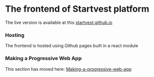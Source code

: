 # The frontend of Startvest platform
The live version is available at this [startvest.github.io](https://startvest.github.io/frontend/#/)

### Hosting

The frontend is hosted using Github pages built in a react module
### Making a Progressive Web App

This section has moved here: [Making-a-progressive-web-app](https://facebook.github.io/create-react-app/docs/making-a-progressive-web-app)


